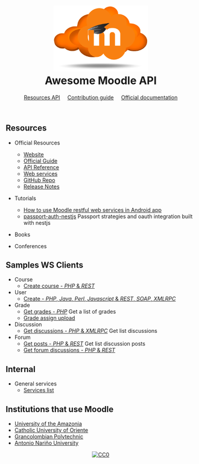<h1 align="center">
	<img width="250" src="./moodle.png" alt="Awesome">
  <br>
  <center>
    <strong>Awesome Moodle API</strong>
  </center>
</h1>

<p align="center">
	<a href="#resources">Resources API</a>
  &nbsp;&nbsp;&nbsp;
	<a href="contributing.md">Contribution guide</a>
  &nbsp;&nbsp;&nbsp;
	<a href="https://docs.moodle.org">Official documentation</a>
</p>

<br>

## Resources

- Official Resources
  - [Website](https://moodle.org)
  - [Official Guide](https://docs.moodle.org/34/en/Main_page)
  - [API Reference](https://docs.moodle.org/dev/Web_service_API_functions)
  - [Web services](https://docs.moodle.org/dev/Web_services_API)
  - [GitHub Repo](https://github.com/moodle/moodle)
  - [Release Notes](https://docs.moodle.org/dev/Releases)

- Tutorials
  - [How to use Moodle restful web services in Android app](https://moodle.org/mod/forum/discuss.php?d=322588)
  - [passport-auth-nestjs](https://github.com/Abdallah-khalil/NodeJsWithPassport) Passport strategies and oauth integration built with nestjs
- Books
- Conferences

## Samples WS Clients

- Course
  - [Create course - _PHP_ & _REST_](https://github.com/guilhermebferreira/moodlerest/blob/master/create_courses.php)
- User
  - [Create - _PHP_, _Java_, _Perl_, _Javascript_ & _REST_, _SOAP_, _XMLRPC_](https://github.com/moodlehq/sample-ws-clients)
- Grade
  - [Get grades - _PHP_](https://gist.github.com/jleyva/9687810) Get a list of grades
  - [Grade assign upload](https://gist.github.com/hig3/a34e896d0ce44f872188)
- Discussion
  - [Get discussions - _PHP_ & _XMLRPC_](https://gist.github.com/jleyva/8d0978ec75011d9bcb94) Get list discussions
- Forum
  - [Get posts - _PHP_ & _REST_](https://gist.github.com/jleyva/9347596) Get list discussion posts
  - [Get forum discussions - _PHP_ & _REST_](https://gist.github.com/jleyva/04d0e60d45916523b059)

## Internal

- General services
  - [Services list](https://gist.github.com/jleyva/1bc37d414a0f644fd918)

## Institutions that use Moodle

- [University of the Amazonia](https://virtual.udla.edu.co:444/distancia)
- [Catholic University of Oriente](https://uco.moodle.com.co)
- [Grancolombian Polytechnic](https://moodlep18a.mipoli.co/login/index.php)
- [Antonio Nariño University](http://apoyovirtual.uan.edu.co/docentes/login/index.php)

<center>
	<a href="https://creativecommons.org/publicdomain/zero/1.0/"><img src="https://camo.githubusercontent.com/da896acd40e1f4f275c2da6e1d830b2865803fc8/68747470733a2f2f692e6372656174697665636f6d6d6f6e732e6f72672f702f7a65726f2f312e302f38387833312e706e67" alt="CC0" data-canonical-src="https://i.creativecommons.org/p/zero/1.0/88x31.png" style="max-width:100%;"></a>
</center>